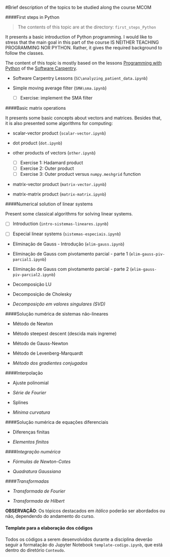 #Brief description of the topics to be studied along the course MCOM

####First steps in Python

> The contents of this topic are at the directory: `first_steps_Python`

It presents a basic introduction of Python programming. 
I would like to stress that the main goal in 
this part of the course IS NEITHER TEACHING PROGRAMMING NOR PYTHON.
Rather, it gives the required background to follow the classes.

The content of this topic is mostly based on the lessons
[Programming with Python](http://swcarpentry.github.io/python-novice-inflammation/)
of the [Software Carpentry](http://software-carpentry.org/).

* Software Carpentry Lessons (`SC\analyzing_patient_data.ipynb`)

* Simple moving average filter (`SMA\sma.ipynb`)

    - [ ] Exercise: implement the SMA filter

####Basic matrix operations

It presents some basic concepts about vectors and matrices.
Besides that, it is also presented some algorithms for computing:

* scalar-vector product (`scalar-vector.ipynb`)

* dot product (`dot.ipynb`)

* other products of vectors (`other.ipynb`)

    - [ ] Exercise 1: Hadamard product
    - [ ] Exercise 2: Outer product
    - [ ] Exercise 3: Outer product versus `numpy.meshgrid` function

* matrix-vector product (`matrix-vector.ipynb`)

* matrix-matrix product (`matrix-matrix.ipynb`)

####Numerical solution of linear systems

Present some classical algorithms for solving linear systems.

- [ ] Introduction (`intro-sistemas-lineares.ipynb`)

- [ ] Especial linear systems (`sistemas-especiais.ipynb`)

* Eliminação de Gauss - Introdução (`elim-gauss.ipynb`)

* Eliminação de Gauss com pivotamento parcial - parte 1 (`elim-gauss-piv-parcial1.ipynb`)

* Eliminação de Gauss com pivotamento parcial - parte 2 (`elim-gauss-piv-parcial2.ipynb`)

* Decomposição LU

* Decomposição de Cholesky

* *Decomposição em valores singulares (SVD)*

####Solução numérica de sistemas não-lineares

* Método de Newton

* Método steepest descent (descida mais íngreme)

* Método de Gauss-Newton

* Método de Levenberg-Marquardt

* *Método dos gradientes conjugados*

####Interpolação

* Ajuste polinomial

* *Série de Fourier*

* Splines

* *Mínima curvatura*

####Solução numérica de equações diferenciais

* Diferenças finitas

* *Elementos finitos*

####*Integração numérica*

* *Fórmulas de Newton-Cotes*

* *Quadratura Gaussiana*

####*Transformadas*

* *Transformada de Fourier*

* *Transformada de Hilbert*

**OBSERVAÇÃO**: Os tópicos destacados em *itálico* poderão ser abordados ou não,
dependendo do andamento do curso.

#### Template para a elaboração dos códigos

Todos os códigos a serem desenvolvidos durante a disciplina deverão
seguir a formatação do Jupyter Notebook `template-codigo.ipynb`, que está
dentro do diretório `Conteudo`.